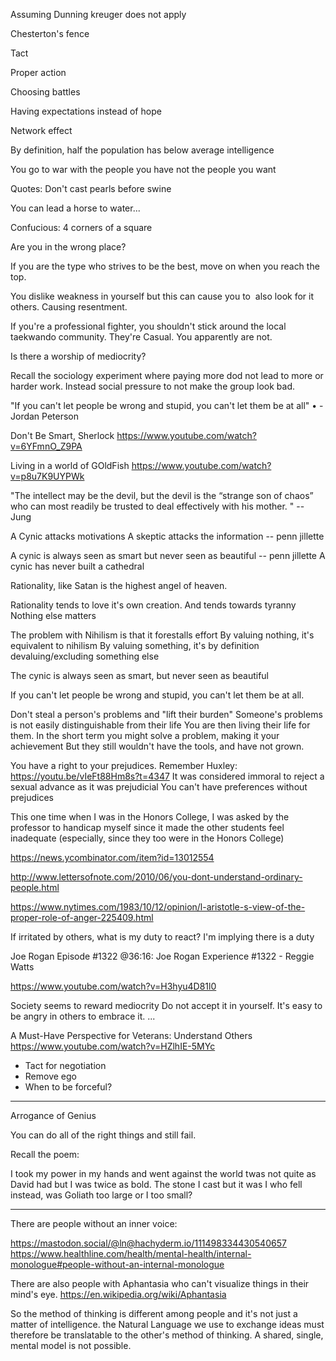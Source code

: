 Assuming Dunning kreuger does not apply

Chesterton's fence

Tact

Proper action

Choosing battles

Having expectations instead of hope

Network effect

By definition, half the population has below average intelligence

You go to war with the people you have not the people you want

Quotes:
Don't cast pearls before swine

You can lead a horse to water...

Confucious: 4 corners of a square

Are you in the wrong place?

If you are the type who strives to be the best, move on when you reach the top.

You dislike weakness in yourself but this can cause you to  also look for it others. Causing resentment.

If you're a professional fighter, you shouldn't stick around the local taekwando community. They're Casual. You apparently are not.

Is there a worship of mediocrity?

Recall the sociology experiment where paying more dod not lead to more or harder work. Instead social pressure to not make the group look bad.

"If you can't let people be wrong and stupid, you can't let them be at all"
 • -Jordan Peterson

Don't Be Smart, Sherlock
<https://www.youtube.com/watch?v=6YFmnO_Z9PA>

Living in a world of GOldFish
<https://www.youtube.com/watch?v=p8u7K9UYPWk>

"The intellect may be the devil, but the devil is the “strange son of chaos” who can most readily be trusted to deal effectively with his mother. " -- Jung

A Cynic attacks motivations
A skeptic attacks the information
-- penn jillette

A cynic is always seen as smart but never seen as beautiful
-- penn jillette
A cynic has never built a cathedral

Rationality, like Satan is the highest angel of heaven.

Rationality tends to love it's own creation.
And tends towards tyranny
Nothing else matters

The problem with Nihilism is that it forestalls effort
By valuing nothing, it's equivalent to nihilism
By valuing something, it's by definition devaluing/excluding something else

The cynic is always seen as smart, but never seen as beautiful

If you can't let people be wrong and stupid, you can't let them be at all.

Don't steal a person's problems and "lift their burden"
Someone's problems is not easily distinguishable from their life
You are then living their life for them.
In the short term you might solve a problem, making it your achievement
But they still wouldn't have the tools, and have not grown.

You have a right to your prejudices. Remember Huxley:
<https://youtu.be/vIeFt88Hm8s?t=4347>
It was considered immoral to reject a sexual advance as it was prejudicial
You can't have preferences without prejudices

This one time when I was in the Honors College, I was asked by the professor to handicap myself
since it made the other students feel inadequate (especially, since they too were in the Honors College)

<https://news.ycombinator.com/item?id=13012554>

<http://www.lettersofnote.com/2010/06/you-dont-understand-ordinary-people.html>

<https://www.nytimes.com/1983/10/12/opinion/l-aristotle-s-view-of-the-proper-role-of-anger-225409.html>

If irritated by others, what is my duty to react?
I'm implying there is a duty

Joe  Rogan Episode #1322  @36:16: Joe Rogan Experience #1322 - Reggie Watts

<https://www.youtube.com/watch?v=H3hyu4D81l0>

Society seems to reward mediocrity
 Do not accept it in yourself.
 It's easy to be angry in others to embrace it.
...

A Must-Have Perspective for Veterans: Understand Others
<https://www.youtube.com/watch?v=HZlhIE-5MYc>

- Tact for negotiation
- Remove ego
- When to be forceful?

---
Arrogance of Genius

You can do all of the right things and still fail.

Recall the poem:

I took my power in my hands and went against the world twas not quite as David had but I was twice as bold. The stone I cast but it was I who fell instead, was Goliath too large or I too small?

---

There are people without an inner voice:

<https://mastodon.social/@ln@hachyderm.io/111498334430540657>
<https://www.healthline.com/health/mental-health/internal-monologue#people-without-an-internal-monologue>

There are also people with Aphantasia who can't visualize things in their mind's eye.
<https://en.wikipedia.org/wiki/Aphantasia>

So the method of thinking is different among people and it's not just a matter of intelligence.
the Natural Language we use to exchange ideas must therefore be
translatable to the other's method of thinking. A shared, single, mental model is not possible.
